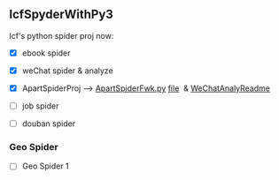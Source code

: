 ## lcfSpyderWithPy3
lcf's  python spider proj
now:
- [x] ebook spider
- [x] weChat spider & analyze
- [x] ApartSpiderProj  --> [ApartSpiderFwk.py](./ApartSpiderFwk.py)
[file](https://github.com/QLWeilcf/lcfSpyderWithPy3/blob/master/weChatFriendsAnaly.py)  &
[WeChatAnalyReadme](https://github.com/QLWeilcf/lcfSpyderWithPy3/blob/master/WeChatAnalyReadme.md)

- [ ] job spider
- [ ] douban spider

### Geo Spider

- [ ] Geo Spider 1
